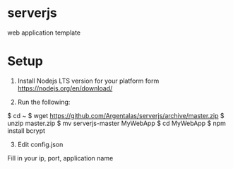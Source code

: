 # serverjs
web application template 

# Setup

1. Install Nodejs LTS version for your platform form https://nodejs.org/en/download/

2. Run the following:

$ cd ~
$ wget https://github.com/Argentalas/serverjs/archive/master.zip
$ unzip master.zip
$ mv serverjs-master MyWebApp
$ cd MyWebApp
$ npm install bcrypt

3. Edit config.json

Fill in your ip, port, application name